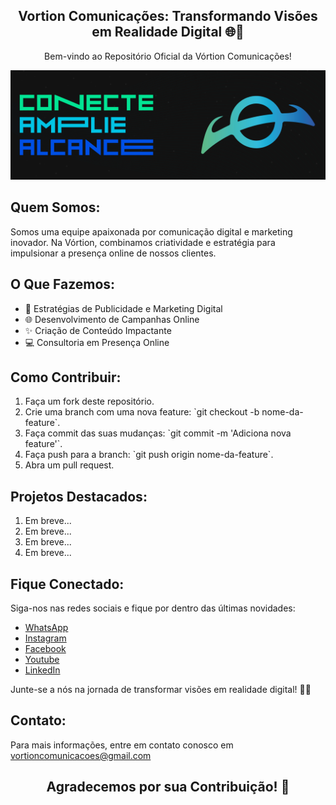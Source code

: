 ## <div align="center" style="display: inline_block">Vortion Comunicações: Transformando Visões em Realidade Digital 🌐🚀</div>

<div align="center" style="display: inline_block">
  <p>Bem-vindo ao Repositório Oficial da Vórtion Comunicações!</p>
</div>

<div>
  <img src="https://github.com/vortiondev/vortiondev/blob/main/BG.png">
</div>

## Quem Somos:

<div>
  <p>Somos uma equipe apaixonada por comunicação digital e marketing inovador. Na Vórtion, combinamos criatividade e estratégia para impulsionar a presença online de nossos clientes.</p>
</div>

## O Que Fazemos:

<div>
  <ul>
    <li>🚀 Estratégias de Publicidade e Marketing Digital</li>
    <li>🌐 Desenvolvimento de Campanhas Online</li>
    <li>✨ Criação de Conteúdo Impactante</li>
    <li>💻 Consultoria em Presença Online</li>
  </ul>
</div>

## Como Contribuir:

<div>
  <ol>
    <li>Faça um fork deste repositório.</li>
    <li>Crie uma branch com uma nova feature: `git checkout -b nome-da-feature`.</li>
    <li>Faça commit das suas mudanças: `git commit -m 'Adiciona nova feature'`.</li>
    <li>Faça push para a branch: `git push origin nome-da-feature`.</li>
    <li>Abra um pull request.</li>
  </ol>
</div>

## Projetos Destacados:

<div>
  <ol>
    <li>Em breve...</li>
    <li>Em breve...</li>
    <li>Em breve...</li>
    <li>Em breve...</li>
  </ol>
</div>

## Fique Conectado:

<div>
  <p>Siga-nos nas redes sociais e fique por dentro das últimas novidades:</p>
  <ul>
    <li><a href="https://api.whatsapp.com/send/?phone=556599692040&text&type=phone_number&app_absent=0">WhatsApp</a></li>
    <li><a href="https://www.instagram.com/vortion_/">Instagram</a></li>
    <li><a href="https://web.facebook.com/VortionComunicacoes">Facebook</a></li>
    <li><a href="https://www.youtube.com/@VortionComunicacoes">Youtube</a></li>
    <li><a href="https://www.linkedin.com/company/v%C3%B3rtion-comunica%C3%A7%C3%B5es/">LinkedIn</a></li>
  </ul>
  <p>Junte-se a nós na jornada de transformar visões em realidade digital! 🚀✨</p>
</div>

## Contato:

<div>
  <p>Para mais informações, entre em contato conosco em <a href="vortioncomunicacoes@gmail.com">vortioncomunicacoes@gmail.com</a></p>
</div>

## <div align="center" style="display: inline_block">Agradecemos por sua Contribuição! 🙌</div>
